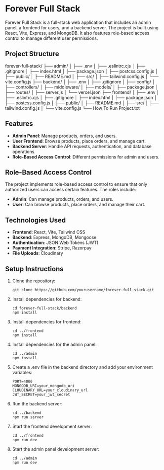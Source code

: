 # Forever Full Stack

Forever Full Stack is a full-stack web application that includes an admin panel, a frontend for users, and a backend server. The project is built using React, Vite, Express, and MongoDB. It also features role-based access control to manage different user permissions.

## Project Structure
forever-full-stack/ ├── admin/ │ ├── .env │ ├── .eslintrc.cjs │ ├── .gitignore │ ├── index.html │ ├── package.json │ ├── postcss.config.js │ ├── public/ │ ├── README.md │ ├── src/ │ ├── tailwind.config.js │ └── vite.config.js ├── backend/ │ ├── .env │ ├── .gitignore │ ├── config/ │ ├── controllers/ │ ├── middleware/ │ ├── models/ │ ├── package.json │ ├── routes/ │ ├── server.js │ └── vercel.json ├── frontend/ │ ├── .env │ ├── .eslintrc.cjs │ ├── .gitignore │ ├── index.html │ ├── package.json │ ├── postcss.config.js │ ├── public/ │ ├── README.md │ ├── src/ │ ├── tailwind.config.js │ └── vite.config.js └── How To Run Project.txt


## Features

- **Admin Panel**: Manage products, orders, and users.
- **User Frontend**: Browse products, place orders, and manage cart.
- **Backend Server**: Handle API requests, authentication, and database operations.
- **Role-Based Access Control**: Different permissions for admin and users.

## Role-Based Access Control

The project implements role-based access control to ensure that only authorized users can access certain features. The roles include:

- **Admin**: Can manage products, orders, and users.
- **User**: Can browse products, place orders, and manage their cart.

## Technologies Used

- **Frontend**: React, Vite, Tailwind CSS
- **Backend**: Express, MongoDB, Mongoose
- **Authentication**: JSON Web Tokens (JWT)
- **Payment Integration**: Stripe, Razorpay
- **File Uploads**: Cloudinary

## Setup Instructions

1. Clone the repository:
   ```
   git clone https://github.com/yourusername/forever-full-stack.git
   ```

2. Install dependencies for backend:
    ```
    cd forever-full-stack/backend
    npm install
    ```

3. Install dependencies for frontend:
    ```
    cd ../frontend
    npm install
    ```

4. Install dependencies for the admin panel:
    ```
    cd ../admin
    npm install
    ```

5. Create a .env file in the backend directory and add your environment variables:
    ```
    PORT=4000
    MONGODB_URI=your_mongodb_uri
    CLOUDINARY_URL=your_cloudinary_url
    JWT_SECRET=your_jwt_secret
    ```

6. Run the backend server:
    ```
    cd ../backend
    npm run server
    ```

7. Start the frontend development server:
    ```
    cd ../frontend
    npm run dev
    ```

8. Start the admin panel development server:
    ```
    cd ../admin
    npm run dev
    ```